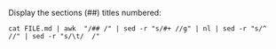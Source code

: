 Display the sections (##) titles numbered:
```shell
cat FILE.md | awk  "/## /" | sed -r "s/#+ //g" | nl | sed -r "s/^    //" | sed -r "s/\t/  /"
```